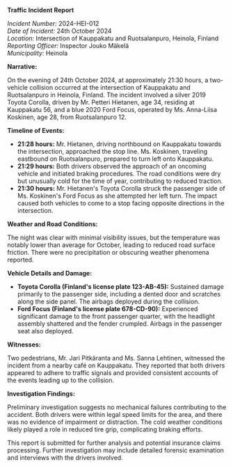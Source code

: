 **Traffic Incident Report**

*Incident Number:* 2024-HEI-012  
*Date of Incident:* 24th October 2024  
*Location:* Intersection of Kauppakatu and Ruotsalanpuro, Heinola, Finland  
*Reporting Officer:* Inspector Jouko Mäkelä  
*Municipality:* Heinola  

**Narrative:**

On the evening of 24th October 2024, at approximately 21:30 hours, a two-vehicle collision occurred at the intersection of Kauppakatu and Ruotsalanpuro in Heinola, Finland. The incident involved a silver 2019 Toyota Corolla, driven by Mr. Petteri Hietanen, age 34, residing at Kauppakatu 56, and a blue 2020 Ford Focus, operated by Ms. Anna-Liisa Koskinen, age 28, from Ruotsalanpuro 12.

**Timeline of Events:**

- **21:28 hours:** Mr. Hietanen, driving northbound on Kauppakatu towards the intersection, approached the stop line. Ms. Koskinen, traveling eastbound on Ruotsalanpuro, prepared to turn left onto Kauppakatu.
- **21:29 hours:** Both drivers observed the approach of an oncoming vehicle and initiated braking procedures. The road conditions were dry but unusually cold for the time of year, contributing to reduced traction.
- **21:30 hours:** Mr. Hietanen's Toyota Corolla struck the passenger side of Ms. Koskinen's Ford Focus as she attempted her left turn. The impact caused both vehicles to come to a stop facing opposite directions in the intersection.

**Weather and Road Conditions:**

The night was clear with minimal visibility issues, but the temperature was notably lower than average for October, leading to reduced road surface friction. There were no precipitation or obscuring weather phenomena reported.

**Vehicle Details and Damage:**

- **Toyota Corolla (Finland's license plate 123-AB-45):** Sustained damage primarily to the passenger side, including a dented door and scratches along the side panel. The airbags deployed during the collision.
- **Ford Focus (Finland's license plate 678-CD-90):** Experienced significant damage to the front passenger quarter, with the headlight assembly shattered and the fender crumpled. Airbags in the passenger seat also deployed.

**Witnesses:**

Two pedestrians, Mr. Jari Pitkäranta and Ms. Sanna Lehtinen, witnessed the incident from a nearby café on Kauppakatu. They reported that both drivers appeared to adhere to traffic signals and provided consistent accounts of the events leading up to the collision.

**Investigation Findings:**

Preliminary investigation suggests no mechanical failures contributing to the accident. Both drivers were within legal speed limits for the area, and there was no evidence of impairment or distraction. The cold weather conditions likely played a role in reduced tire grip, complicating braking efforts.

This report is submitted for further analysis and potential insurance claims processing. Further investigation may include detailed forensic examination and interviews with the drivers involved.